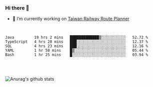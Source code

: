 ### Hi there 👋

- 🔭 I’m currently working on [Taiwan Railway Route Planner](https://github.com/Taiwan-Railway-Route-Planner)

<br/>

<!--START_SECTION:waka-->
```text
Java         19 hrs 2 mins   █████████████▒░░░░░░░░░░░   52.72 % 
TypeScript   4 hrs 28 mins   ███░░░░░░░░░░░░░░░░░░░░░░   12.37 % 
SQL          4 hrs 23 mins   ███░░░░░░░░░░░░░░░░░░░░░░   12.16 % 
YAML         1 hr 58 mins    █▒░░░░░░░░░░░░░░░░░░░░░░░   05.44 % 
Bash         1 hr 25 mins    █░░░░░░░░░░░░░░░░░░░░░░░░   03.94 % 
```
<!--END_SECTION:waka-->

<br/>
<br/>

![Anurag's github stats](https://github-readme-stats.vercel.app/api?username=DepickereSven&show_icons=true&theme=tokyonight)



<!--
**DepickereSven/DepickereSven** is a ✨ _special_ ✨ repository because its `README.md` (this file) appears on your GitHub profile.

Here are some ideas to get you started:

- 🔭 I’m currently working on ...
- 🌱 I’m currently learning ...
- 👯 I’m looking to collaborate on ...
- 🤔 I’m looking for help with ...
- 💬 Ask me about ...
- 📫 How to reach me: ...
- 😄 Pronouns: ...
- ⚡ Fun fact: ...
-->
